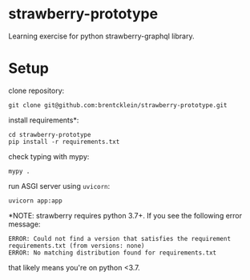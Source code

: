 # strawberry-prototype
Learning exercise for python strawberry-graphql library.

# Setup
clone repository:
```
git clone git@github.com:brentcklein/strawberry-prototype.git
```

install requirements*:
```
cd strawberry-prototype
pip install -r requirements.txt
```

check typing with mypy:
```
mypy .
```

run ASGI server using `uvicorn`:
```
uvicorn app:app
```

*NOTE: strawberry requires python 3.7+. If you see the following error message:
```
ERROR: Could not find a version that satisfies the requirement requirements.txt (from versions: none)
ERROR: No matching distribution found for requirements.txt
```
that likely means you're on python <3.7.
